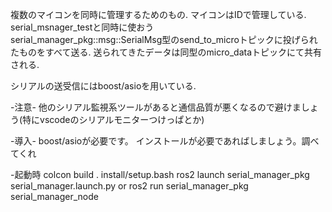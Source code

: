 複数のマイコンを同時に管理するためのもの.
マイコンはIDで管理している.
serial_msnager_testと同時に使おう  
serial_manager_pkg::msg::SerialMsg型のsend_to_microトピックに投げられたものをすべて送る.
送られてきたデータは同型のmicro_dataトピックにて共有される.

シリアルの送受信にはboost/asioを用いている.

-注意-
他のシリアル監視系ツールがあると通信品質が悪くなるので避けましょう(特にvscodeのシリアルモニターつけっぱとか)

-導入-
boost/asioが必要です。
インストールが必要であればしましょう。調べてくれ

-起動時
colcon build
. install/setup.bash
ros2 launch serial_manager_pkg serial_manager.launch.py
                    or
ros2 run serial_manager_pkg serial_manager_node